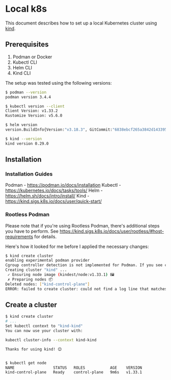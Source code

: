 # Local k8s

This document describes how to set up a local Kubernetes cluster using [kind](https://kind.sigs.k8s.io/docs/user/quick-start/).

## Prerequisites

1. Podman or Docker
2. Kubectl CLI
3. Helm CLI
4. Kind CLI

The setup was tested using the following versions:

```sh
$ podman --version
podman version 3.4.4

$ kubectl version --client
Client Version: v1.33.2
Kustomize Version: v5.6.0

$ helm version
version.BuildInfo{Version:"v3.18.3", GitCommit:"6838ebcf265a3842d1433956e8a622e3290cf324", GitTreeState:"clean", GoVersion:"go1.24.4"}

$ kind --version
kind version 0.29.0
```

## Installation

### Installation Guides

Podman - https://podman.io/docs/installation
Kubectl - https://kubernetes.io/docs/tasks/tools/
Helm - https://helm.sh/docs/intro/install/
Kind - https://kind.sigs.k8s.io/docs/user/quick-start/

### Rootless Podman

Please note that if you're using Rootless Podman, there's additional steps you have to perform. See https://kind.sigs.k8s.io/docs/user/rootless/#host-requirements for details.

Here's how it looked for me before I applied the necessary changes:
```sh
$ kind create cluster        
enabling experimental podman provider
Cgroup controller detection is not implemented for Podman. If you see cgroup-related errors, you might need to set systemd property "Delegate=yes", see https://kind.sigs.k8s.io/docs/user/rootless/
Creating cluster "kind" ...
 ✓ Ensuring node image (kindest/node:v1.33.1) 🖼 
 ✗ Preparing nodes 📦  
Deleted nodes: ["kind-control-plane"]
ERROR: failed to create cluster: could not find a log line that matches "Reached target .*Multi-User System.*|detected cgroup v1"
```

## Create a cluster

```sh
$ kind create cluster
# ...
Set kubectl context to "kind-kind"
You can now use your cluster with:

kubectl cluster-info --context kind-kind

Thanks for using kind! 😊


$ kubectl get node
NAME                 STATUS   ROLES           AGE    VERSION
kind-control-plane   Ready    control-plane   9m6s   v1.33.1
```

